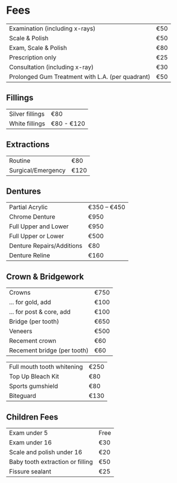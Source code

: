 # Fees

|                                   |             |
|-----------------------------------|-------------|
| Examination (including x-rays)    | €50         |
| Scale & Polish                    | €50         |
| Exam, Scale & Polish              | €80         |
| Prescription only                 | €25         |
| Consultation (including x-ray)    | €30         |
| Prolonged Gum Treatment with L.A. (per quadrant) | €50    |

## Fillings

|                                   |             |
|-----------------------------------|-------------|
| Silver fillings                   | €80         |
| White fillings                    | €80 - €120  |

## Extractions

|                                   |             |
|-----------------------------------|-------------|
| Routine                           | €80         |
| Surgical/Emergency                | €120        |

## Dentures

|                                   |             |
|-----------------------------------|-------------|
| Partial Acrylic                   | €350 – €450 |
| Chrome Denture                    | €950        |
| Full Upper and Lower              | €950        |
| Full Upper or Lower               | €500        |
| Denture Repairs/Additions         | €80         |
| Denture Reline                    | €160

## Crown & Bridgework

|                                   |             |
|-----------------------------------|-------------|
| Crowns                            | €750        |
| ... for gold, add                 | €100        |
| ... for post & core, add          | €100        |
| Bridge (per tooth)                | €650        |
| Veneers                           | €500        |
| Recement crown                    | €60         |
| Recement bridge (per tooth)       | €60         |

|                                   |             |
|-----------------------------------|-------------|
| Full mouth tooth whitening        | €250  
| Top Up Bleach Kit                 | €80
| Sports gumshield                  | €80         |
| Biteguard                         | €130        |

## Children Fees

|                                   |             |
|-----------------------------------|-------------|
| Exam under 5                      | Free   |
| Exam under 16                     | €30         |
| Scale and polish under 16         | €20         |
| Baby tooth extraction or filling  | €50         |
| Fissure sealant                   | €25         |
